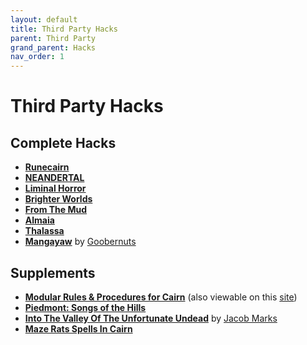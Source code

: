 ```yaml
---
layout: default
title: Third Party Hacks
parent: Third Party
grand_parent: Hacks
nav_order: 1
---
```


# Third Party Hacks

## Complete Hacks
- [**Runecairn**](https://byodinsbeardrpg.itch.io/runecairn)
- [**NEANDERTAL**](https://natetreme.com/blog/neandertal)
- [**Liminal Horror**](https://goblinarchives.itch.io/liminal-horror)
- [**Brighter Worlds**](https://awkwardturtle.itch.io/brighter-worlds)
- [**From The Mud**](https://cueinn.itch.io/fromthemud)
- [**Almaia**](https://1d6gnolls.itch.io/almaia)
- [**Thalassa**](https://zeruhur.itch.io/thalassa)
- [**Mangayaw**](https://mangayaw.carrd.co) by [Goobernuts](https://goobernutsblog.wordpress.com/)


## Supplements
- [**Modular Rules & Procedures for Cairn**](https://adamhensley.itch.io/modular-rules-and-procedures-for-cairn) (also viewable on this [site](/hacks/third-party/modular-rules-procedures))
- [**Piedmont: Songs of the Hills**](https://lionheart-clan.itch.io/piedmont-songs-of-the-hills)
- [**Into The Valley Of The Unfortunate Undead**](https://siofragames.itch.io/into-the-valley-of-the-unfortunate-undead) by [Jacob Marks](https://siofragames.itch.io)
- [**Maze Rats Spells In Cairn**](https://xenioinabottle.blogspot.com/2021/04/maze-rats-spells-in-cairn.html)
